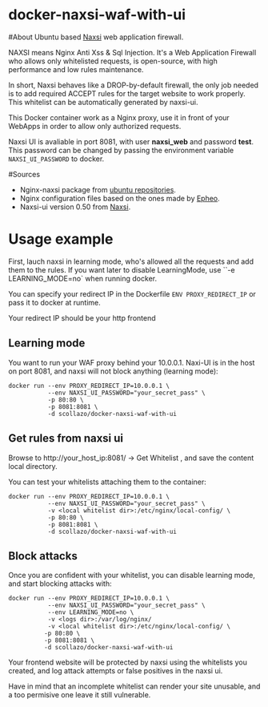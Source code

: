 # docker-naxsi-waf-with-ui

#About
Ubuntu based [Naxsi](https://github.com/nbs-system/naxsi) web application firewall.

NAXSI means Nginx Anti Xss & Sql Injection. It's a Web Application Firewall who allows only whitelisted requests, is open-source, with high performance and low rules maintenance.

In short, Naxsi behaves like a DROP-by-default firewall, the only job needed is to add required ACCEPT rules for the target website to work properly. This whitelist can be automatically generated by naxsi-ui.

This Docker container work as a Nginx proxy, use it in front of your WebApps in order to allow only authorized requests.

Naxsi UI is avaliable in port 8081, with user **naxsi_web** and password **test**. This password can be changed by passing the environment variable ``NAXSI_UI_PASSWORD`` to docker.

#Sources
* Nginx-naxsi package from [ubuntu repositories](http://packages.ubuntu.com/search?keywords=nginx-naxsi&searchon=names&suite=trusty&section=all).
* Nginx configuration files based on the ones made by [Epheo](https://github.com/Epheo/docker-naxsi-proxy-waf/blob/master/README.md).
* Naxsi-ui version 0.50 from [Naxsi](https://github.com/nbs-system/naxsi).


# Usage example
First,  lauch naxsi in learning mode, who's allowed all the requests and add them to the rules. If you want later to disable LearningMode, use ``-e LEARNING_MODE=no` when running docker.

You can specify your redirect IP in the Dockerfile ``ENV PROXY_REDIRECT_IP`` or pass it to docker at runtime.

Your redirect IP should be your http frontend

## Learning mode

You want to run your WAF proxy behind your 10.0.0.1. Naxi-UI is in the host on port 8081, and naxsi will not block anything (learning mode):


    docker run --env PROXY_REDIRECT_IP=10.0.0.1 \
               --env NAXSI_UI_PASSWORD="your_secret_pass" \
               -p 80:80 \
               -p 8081:8081 \
               -d scollazo/docker-naxsi-waf-with-ui

## Get rules from naxsi ui

Browse to http://your_host_ip:8081/ -> Get Whitelist , and save the content local directory.

You can test your whitelists attaching them to the container:

    docker run --env PROXY_REDIRECT_IP=10.0.0.1 \
               --env NAXSI_UI_PASSWORD="your_secret_pass" \
               -v <local whitelist dir>:/etc/nginx/local-config/ \
               -p 80:80 \
               -p 8081:8081 \
               -d scollazo/docker-naxsi-waf-with-ui

## Block attacks
Once you are confident with your whitelist, you can disable learning mode, and start blocking attacks with:

    docker run --env PROXY_REDIRECT_IP=10.0.0.1 \
               --env NAXSI_UI_PASSWORD="your_secret_pass" \
               --env LEARNING_MODE=no \
               -v <logs dir>:/var/log/nginx/
               -v <local whitelist dir>:/etc/nginx/local-config/ \
              -p 80:80 \
              -p 8081:8081 \
              -d scollazo/docker-naxsi-waf-with-ui

Your frontend website will be protected by naxsi using the whitelists you created, and log attack attempts or false positives in the naxsi ui.

Have in mind that an incomplete whitelist can render your site unusable, and a too permisive one leave it still vulnerable.
